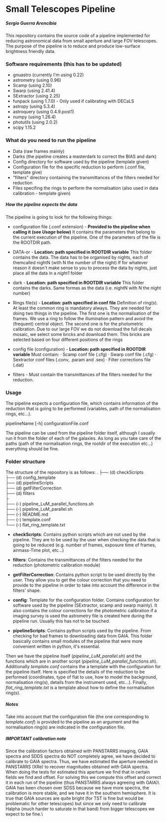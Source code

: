 # Small Telescopes Pipeline
##### Sergio Guerra Arencibia

This repository contains the source code of a pipeline implemented for reducing astronomical data from small aperture and large FOV telescopes. The purpose of the pipeline is to reduce and produce low-surface brightness friendly data.

### Software requirements (this has to be updated)

* gnuastro (currently I'm using 0.22)
* astrometry (using 0.96)
* Scamp (using 2.10)
* Swarp (using 2.41.4)
* SExtractor (using 2.25) 
* funpack (using 1.7.0) - Only used if calibrating with DECaLS
* astropy (using 5.3.4)
* astroquery (using 0.4.9.post1)
* numpy (using 1.26.4)
* photutils (using 2.0.2)
* scipy 1.15.2


### What do you need to run the pipeline

* Data (raw frames mainly)
* Darks (the pipeline creates a masterdark to correct the BIAS and dark)
* Config directory for software used by the pipeline (template given)
* Configuration file for the specific reduction to perform (.conf file, template give)
* "filters" directory containing the transmittances of the filters needed for reduction
* Files specifing the rings to perform the normalisation (also used in data calibration - template given)

##### How the pipeline expects the data

The pipeline is going to look for the following things:

* configuration file (.conf extension) - **Provided to the pipeline when calling it (see *Usage* below)**
    It contains the parameters that belong to the current execution of the pipeline.
    One of the parameters of the file is the ROOTDIR path.

* DATA-or - **Location: path specified in ROOTDIR variable**
    This folder contains the data. The data has to be organised by nights, each of themcalled nightN (with N the number of the night)
    If for whatever reason it doesn't make sense to you to process the data by nights, just place all the data in a *night1* folder

* dark - **Location: path specified in ROOTDIR variable**
    This folder contains the darks. Same formas as the data (i.e. nightN with N the night number)

* Rings file(s) -  **Location: path specified in conf file**
    Definition of ring(s). At least the common ring is mandatory always.
    They are needed for doing two things in the pipeline. The first one is the normalisation of the frames. We use a ring to follow the illumination pattern and avoid the (frequent) central object. The second one is for the photometric calibration. Due to our large FOV we do not download the full decals mosaic, we select some bricks and download them. This bricks are selected based on four different positions of the rings

* config file (configuration) - **Location: path specified in ROOTDIR variable**
    Must contain:
      · Scamp conf file (.cfg)
      · Swarp conf file (.cfg)
      · Sextractor conf files (.conv, .param and .sex)
      · Filter corrections file (.dat)

* filters - 
    Must contain the transmittances of the filters needed for the reduction.


### Usage

The pipeline expects a configuration file, which contains information of the reduction that is going to be performed (variables, path of the normalisation rings, etc...). 

pipelineName [-h] configurationFile.conf

The pipeline can be used from the pipeline folder itself, although I usually run it from the folder of each of the galaxies. As long as you take care of the paths (path of the normalisation rings, the rootdir of the execution etc...) everything should be fine.

### Folder structure

The structure of the repository is as follows:
.
├── (d) checkScripts <br />
├── (d) config_template <br />
├── (d) pipelineScripts  <br />
├── (d) getFilterCorrection  <br />
├── (d) filters  <br />
├ <br />
├── (-) pipeline_LuM_parallel_functions.sh <br />
├── (-) pipeline_LuM_parallel.sh  <br />
├── (-) README.md  <br />
├── (-) template.conf <br />
└── (-) flat_ring_template.txt <br />

* **checkScripts**: Contains python scripts which are not used by the pipeline. They are to be used by the user when checking the data that is going to be reduced (e.g. number of frames, exposure time of frames, airmass-Time plot, etc...)

* **filters**: Contains the transmittances of the filters needed for the reduction (photometric calibration module)

* **getFilterCorrection**:  Contains python script to be used directly by the user. They allow you to get the colour correction that you need to provide to the pipeline 
in order to take into account the difference in the filters' shape.

* **config**: Template for the configuration folder. Contains configuration for software used by the pipeline (SExtractor, scamp and swarp mainly). It also contains the colour corrections for the photometric calibration if a imaging survey is used the astrometry file is created here during the pipeline run. Usually this has not to be touched. 

* **pipelineScripts**: Contains python scripts used by the pipeline. From checking for bad frames to downloading data from GAIA. This folder basically contains small modules of the pipeline that were more convenient written in python, it's essential.

Then we have the pipeline itself (*pipeline_LuM_parallel.sh*) and the functions which are in another script (*pipeline_LuM_parallel_functions.sh*). Additionally *template.conf* contains the a template with the configuration for the pipeline itself. Here is specified the details of the reduction to be performed (coordinates, type of flat to use, how to model the background, normalisation ring(s), details from the instrument used, etc...). Finally, *flat_ring_template.txt* is a template about how to define the normalisation ring(s).


##### Notes

Take into account that the configuration file (the one corresponding to *template.conf*) is provided to the pipeline as an argument and the normalisation ring(s) are indicated in the configuration file.

##### IMPORTANT calibration note

Since the calibration factors obtained with PANSTARRS imaging, GAIA spectra and SDDS spectra do NOT completely agree, we have decided to calibrate to GAIA spectra. Thus, we have estimated the aperture needed in PANSTARRS (XRe) to recover magnitudes obtained with GAIA spectra. When doing the tests for estimated this aperture we find that in certain fields we find and offset. For solving this we compute this offset and correct it in each run of the pipeline (thus PANSTARRS always agreeing with GAIA)\\ 
GAIA has been chosen over SDSS because we have more spectra, the calibration is more stable, and we have it in the southern hemisphere. It is true that GAIA sources are quite bright (for TST is fine but would be problematic for other telescopes) but since we only need to calibrate Halpha (much harder to saturate in that band) from bigger telescopes we expect to be fine.\\